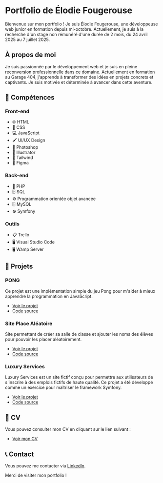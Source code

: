 # Portfolio de Élodie Fougerouse

Bienvenue sur mon portfolio ! Je suis Élodie Fougerouse, une développeuse web junior en formation depuis mi-octobre. Actuellement, je suis à la recherche d'un stage non rémunéré d'une durée de 2 mois, du 24 avril 2025 au 7 juillet 2025.

## À propos de moi

Je suis passionnée par le développement web et je suis en pleine reconversion professionnelle dans ce domaine. Actuellement en formation au Garage 404, j'apprends à transformer des idées en projets concrets et captivants. Je suis motivée et déterminée à avancer dans cette aventure.

## 🌟 Compétences

### Front-end
- 🌐 HTML
- 🎨 CSS
- 💻 JavaScript
- 🖌️ UI/UX Design
- 🎨 Photoshop
- 🎨 Illustrator
- 🌈 Tailwind
- 🎨 Figma

### Back-end
- 🐘 PHP
- 🗄️ SQL
- ⚙️ Programmation orientée objet avancée
- 🗄️ MySQL
- ⚙️ Symfony

### Outils
- 📋 Trello
- 🖥️ Visual Studio Code
- 🖥️ Wamp Server

## 📂 Projets

### PONG
Ce projet est une implémentation simple du jeu Pong pour m'aider à mieux apprendre la programmation en JavaScript.
- [Voir le projet](https://moonyelit.github.io/PONG/)
- [Code source](https://github.com/Moonyelit/PONG)

### Site Place Aléatoire
Site permettant de créer sa salle de classe et ajouter les noms des élèves pour pouvoir les placer aléatoirement.
- [Voir le projet](https://moonyelit.github.io/G404-PlaceAleatoire/)
- [Code source](https://github.com/Moonyelit/G404-PlaceAleatoire)

### Luxury Services
Luxury Services est un site fictif conçu pour permettre aux utilisateurs de s'inscrire à des emplois fictifs de haute qualité. Ce projet a été développé comme un exercice pour maîtriser le framework Symfony.
- [Voir le projet](https://elodie-fouger-luxury-services.pro4.garage404.com/)
- [Code source](https://github.com/Moonyelit/Luxury_404)

## 📄 CV

Vous pouvez consulter mon CV en cliquant sur le lien suivant :
- [Voir mon CV](./Documents/CV%20-%20FOUGEROUSE%20Elodie.pdf)

## 📞 Contact

Vous pouvez me contacter via [LinkedIn](https://www.linkedin.com/in/elodie-fougerouse-034772210/).

Merci de visiter mon portfolio !
